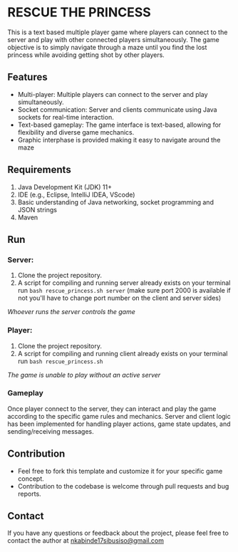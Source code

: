 # RESCUE THE PRINCESS

This is a text based multiple player game where players can connect to the server and play with other connected players simultaneously. The game objective is to simply navigate through a maze until you find the lost princess while avoiding getting shot by other players.

## Features

- Multi-player: Multiple players can connect to the server and play simultaneously.
- Socket communication: Server and clients communicate using Java sockets for real-time interaction.
- Text-based gameplay: The game interface is text-based, allowing for flexibility and diverse game mechanics.
- Graphic interphase is provided making it easy to navigate around the maze

## Requirements

1. Java Development Kit (JDK) 11+
2. IDE (e.g., Eclipse, IntelliJ IDEA, VScode)
3. Basic understanding of Java networking, socket programming and JSON strings
4. Maven

## Run
### Server:

1. Clone the project repository.
2. A script for compiling and running server already exists on your terminal run `bash rescue_princess.sh server` (make sure port 2000 is available if not you'll have to change port number on the client and server sides)

*Whoever runs the server controls the game*

### Player:

1. Clone the project repository.
2. A script for compiling and running client already exists on your terminal run `bash rescue_princess.sh`

*The game is unable to play without an active server*

### Gameplay

Once player connect to the server, they can interact and play the game according to the specific game rules and mechanics.
Server and client logic has been implemented for handling player actions, game state updates, and sending/receiving messages.


## Contribution

- Feel free to fork this template and customize it for your specific game concept.
- Contribution to the codebase is welcome through pull requests and bug reports.

## Contact
If you have any questions or feedback about the project, please feel free to contact the author at nkabinde17sibusiso@gmail.com
